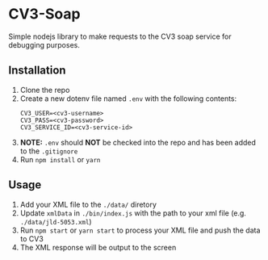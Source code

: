 # CV3-Soap

Simple nodejs library to make requests to the CV3 soap service for debugging purposes.

## Installation

1. Clone the repo
2. Create a new dotenv file named `.env` with the following contents:
    ```
    CV3_USER=<cv3-username>
    CV3_PASS=<cv3-password>
    CV3_SERVICE_ID=<cv3-service-id>
    ```
4. **NOTE:** `.env` should **NOT** be checked into the repo and has been added to the `.gitignore`
3. Run `npm install` or `yarn`

## Usage

1. Add your XML file to the `./data/` diretory
2. Update `xmlData` in `./bin/index.js` with the path to your xml file (e.g. `./data/jld-5053.xml`)
3. Run `npm start` or `yarn start` to process your XML file and push the data to CV3
4. The XML response will be output to the screen
